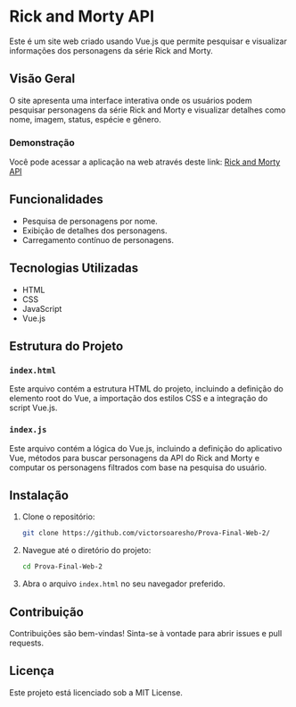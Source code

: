 # Rick and Morty API

Este é um site web criado usando Vue.js que permite pesquisar e visualizar informações dos personagens da série Rick and Morty.

## Visão Geral

O site apresenta uma interface interativa onde os usuários podem pesquisar personagens da série Rick and Morty e visualizar detalhes como nome, imagem, status, espécie e gênero.

### Demonstração

Você pode acessar a aplicação na web através deste link: [Rick and Morty API](https://prova-final-web-2.onrender.com/)

## Funcionalidades

- Pesquisa de personagens por nome.
- Exibição de detalhes dos personagens.
- Carregamento contínuo de personagens.

## Tecnologias Utilizadas

- HTML
- CSS
- JavaScript
- Vue.js

## Estrutura do Projeto

### `index.html`

Este arquivo contém a estrutura HTML do projeto, incluindo a definição do elemento root do Vue, a importação dos estilos CSS e a integração do script Vue.js.

### `index.js`

Este arquivo contém a lógica do Vue.js, incluindo a definição do aplicativo Vue, métodos para buscar personagens da API do Rick and Morty e computar os personagens filtrados com base na pesquisa do usuário.

## Instalação

1. Clone o repositório:
    ```bash
    git clone https://github.com/victorsoaresho/Prova-Final-Web-2/
    ```

2. Navegue até o diretório do projeto:
    ```bash
    cd Prova-Final-Web-2
    ```

3. Abra o arquivo `index.html` no seu navegador preferido.

## Contribuição

Contribuições são bem-vindas! Sinta-se à vontade para abrir issues e pull requests.

## Licença

Este projeto está licenciado sob a MIT License.
